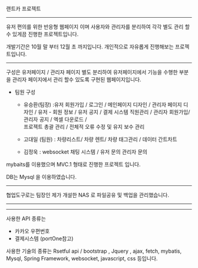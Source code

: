 랜트카 프로젝트 
***
유저 편의를 위한 반응형 웹페이지 이며 
사용자와 관리자를 분리하여 각각 별도 관리 할수 있게끔 진행한 프로젝트입니다. 

개발기간은 10월 말 부터 12월 초 까지입니다. 개인적으로 자유롭게 진행해보는 프로젝트입니다.
*** 
구성은 유저페이지 / 관리자 페이지 별도 분리하여 
유저페이지에서 기능을 수행한 부분을 관리자 페이지에서 관리 할수 있도록 구현된 웹페이지입니다. 

* 팀원 구성
  * 유승환(팀장) :유저 회원가입 / 로그인 / 메인페이지 디자인 / 관리자 페이지 디자인 / 유저 - 회원 정보 / 유저 공지  / 결제 시스템 
                 직원관리 / 관리자 회원가입/  관리자 공지 / 엑셀 다운로드 /  
                 프로젝트 총괄 관리 / 전체적 오류 수정 및 유지 보수 관리    
  * 고대일 (팀원)  : 차량리스트/ 차량 렌트/ 차량 태그관리 / 데이터 간트차트   

  * 김정욱 : websocket 채팅 시스템 / 유저 문의 관리자 문의 
 

mybaits를 이용했으며 MVC.1 형태로 진행한 프로젝트 입니다. 

DB는 Mysql 을 이용하였습니다. 
***
협업도구로는 
팀장인 제가 개설한 NAS 로 파일공유 및 백업을 관리했습니다.

*** 
***
사용한 API 종류는 
 * 카카오 우편번호 
 * 결제시스템 (portOne참고)

사용한 기술의 종류는 
 Rsetful api / bootstrap , Jquery , ajax, fetch, mybatis, Mysql, Spring Framework, websocket, javascript, css 등입니다. 
